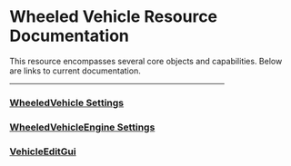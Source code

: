 <h1>Wheeled Vehicle Resource Documentation</h1>
<p>This resource encompasses several core objects and capabilities. Below are links to current documentation.</p>
<hr width=75%>
<h3><a href="./WheeledVehicleEngine.md">WheeledVehicle Settings</a></h3>
<h3><a href="./WheeledVehicleEngine.md">WheeledVehicleEngine Settings</a></h3>
<h3><a href="./VehicleEditGui.md">VehicleEditGui</a></h3>